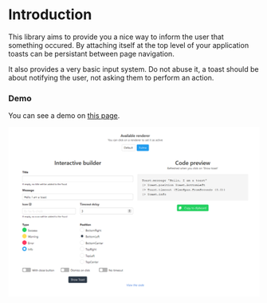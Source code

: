 # Introduction

This library aims to provide you a nice way to inform the user that something occured. By attaching itself at the top level of your application toasts can be persistant between page navigation.

It also provides a very basic input system. Do not abuse it, a toast should be about notifying the user, not asking them to perform an action.

### Demo

You can see a demo on [this page](/Thoth.Elmish.Toast/demo.html).

![Demo overview](.gitbook/assets/image.png)



